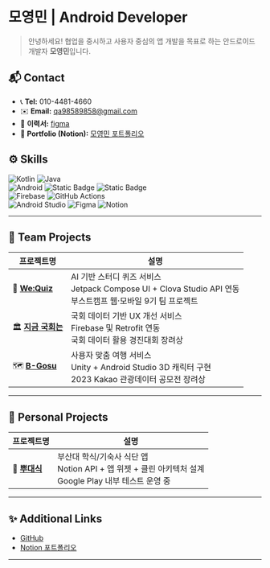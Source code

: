 # 모영민 | Android Developer

> 안녕하세요! 협업을 중시하고 사용자 중심의 앱 개발을 목표로 하는 안드로이드 개발자 **모영민**입니다. 

## 📬 Contact
- 📞 **Tel:** 010-4481-4660
- ✉️ **Email:** qa98589858@gmail.com
- 📝 **이력서:** [figma](https://github.com/moyeongmin)
- 📌 **Portfolio (Notion):** [모영민 포트폴리오](https://www.notion.so/7287ead729e045a1b6c14c6eb91faab7?pvs=4)


## ⚙️ Skills

![Kotlin](https://img.shields.io/badge/kotlin-%237F52FF.svg?style=for-the-badge&logo=kotlin&logoColor=white) ![Java](https://img.shields.io/badge/java-%23ED8B00.svg?style=for-the-badge&logo=openjdk&logoColor=white)  
![Android](https://img.shields.io/badge/Android-3DDC84?style=for-the-badge&logo=android&logoColor=white) ![Static Badge](https://img.shields.io/badge/Retrofit-3776AB?style=for-the-badge) ![Static Badge](https://img.shields.io/badge/OkHttp-512BD4?style=for-the-badge)  
![Firebase](https://img.shields.io/badge/firebase-a08021?style=for-the-badge&logo=firebase&logoColor=ffcd34) ![GitHub Actions](https://img.shields.io/badge/github%20actions-%232671E5.svg?style=for-the-badge&logo=githubactions&logoColor=white)  
![Android Studio](https://img.shields.io/badge/android%20studio-346ac1?style=for-the-badge&logo=android%20studio&logoColor=white) ![Figma](https://img.shields.io/badge/figma-%23F24E1E.svg?style=for-the-badge&logo=figma&logoColor=white) ![Notion](https://img.shields.io/badge/Notion-%23000000.svg?style=for-the-badge&logo=notion&logoColor=white)  

---

## 👥 Team Projects

| 프로젝트명 | 설명 |
|-----------|------|
| 🚀 [**We:Quiz**](https://github.com/boostcampwm-2024/and02_weQuiz) | AI 기반 스터디 퀴즈 서비스<br>Jetpack Compose UI + Clova Studio API 연동<br>부스트캠프 웹·모바일 9기 팀 프로젝트 |
| 🏛️ [**지금 국회는**](https://github.com/PNU-ShakeIT/ShakeIT-Frontend) | 국회 데이터 기반 UX 개선 서비스<br>Firebase 및 Retrofit 연동<br>국회 데이터 활용 경진대회 장려상 |
| 🗺️ [**B-Gosu**](https://github.com/moyeongmin/B-Gosu) | 사용자 맞춤 여행 서비스<br>Unity + Android Studio 3D 캐릭터 구현<br>2023 Kakao 관광데이터 공모전 장려상 |

---

## 👤 Personal Projects

| 프로젝트명 | 설명 |
|-----------|------|
| 🍚 [**뿌대식**](https://github.com/moyeongmin/bbudaesik) | 부산대 학식/기숙사 식단 앱<br>Notion API + 앱 위젯 + 클린 아키텍처 설계<br>Google Play 내부 테스트 운영 중 |

---


## ✨ Additional Links
- [GitHub](https://github.com/moyeongmin)
- [Notion 포트폴리오](https://www.notion.so/7287ead729e045a1b6c14c6eb91faab7?pvs=4)

---
